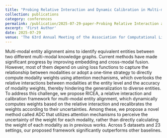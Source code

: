 ```yaml
---
title: "Probing Relative Interaction and Dynamic Calibration in Multi-modal Entity Alignment"
collection: publications
category: conferences
permalink: /publication/2025-07-29-paper-Probing Relative Interaction and Dynamic Calibration in Multi-modal Entity Alignment-number-3
excerpt: 'First Author'
date: 2025-07-29
venue: 'The 63rd Annual Meeting of the Association for Computational Linguistics (ACL 2025 Main)'
---
```


Multi-modal entity alignment aims to identify equivalent entities between two different multi-modal knowledge graphs. Current methods have made significant progress by improving embedding and cross-modal fusion. However, most of them depend on using loss functions to capture the relationship between modalities or adopt a one-time strategy to directly compute modality weights using attention mechanisms, which overlooks the relative interactions between modalities at the entity level and the accuracy of modality weights, thereby hindering the generalization to diverse entities. To address this challenge, we propose RICEA, a relative interaction and calibration framework for multi-modal entity alignment, which dynamically computes weights based on the relative interaction and recalibrates the weights according to their uncertainties. Among these, we propose a novel method called ADC that utilizes attention mechanisms to perceive the uncertainty of the weight for each modality, rather than directly calculating the weight of each modality as in previous works. Across 5 datasets and 23 settings, our proposed framework significantly outperforms other baselines.
